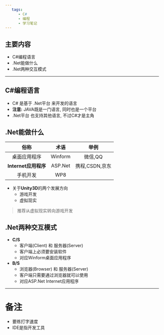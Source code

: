 ```yaml
---
   tags:
      - C#
      - 编程
      - 学习笔记
---
```


## 主要内容
- C#编程语言
- \.Net能做什么
- \.Net两种交互模式
- - -

## C#编程语言
- C\# 是基于 \.Net平台 来开发的语言
- **注意\:** JAVA既是一门语言, 同时也是一个平台
- \.Net平台 也支持其他语言, 不过C\#才是主角

## \.Net能做什么
|俗称|术语|举例|
|:---:|:---:|:---:|
|桌面应用程序|Winform|微信,QQ|
|**Internet应用程序**|ASP.Net|携程,CSDN,京东|
|手机开发|WP8||

+ 关于**Unity3D**的两个发展方向
  - 游戏开发
  - 虚拟现实
> 推荐从虚拟现实转向游戏开发

## \.Net两种交互模式
+ **C/S**
  - 客户端(Client) 和 服务器(Server)
  - 客户端上必须要安装软件
  - 对应Winform桌面应用程序
+ **B/S**
  - 浏览器(Browser) 和 服务器(Server)
  - 客户端只需要通过浏览器就可以使用
  - 对应ASP.Net Internet应用程序
 - - -
# 备注
- 要练打字速度
- IDE是指开发工具